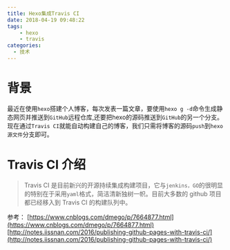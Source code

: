 ```yaml
---
title: Hexo集成Travis CI
date: 2018-04-19 09:48:22
tags:
    - hexo
    - travis
categories: 
  - 技术
---
```


# 背景
最近在使用`hexo`搭建个人博客，每次发表一篇文章，要使用`hexo g -d`命令生成静态网页并推送到`GitHub`远程仓库,还要把hexo的源码推送到`GitHub`的另一个分支。现在通过`Travis CI`就能自动构建自己的博客，我们只需将博客的源码`push`到`hexo源文件`分支即可。

# Travis CI 介绍
>Travis CI 是目前新兴的开源持续集成构建项目，它与`jenkins，GO`的很明显的特别在于采用`yaml`格式，简洁清新独树一帜。目前大多数的 github 项目都已经移入到 Travis CI 的构建队列中。

参考：
[https://www.cnblogs.com/dmego/p/7664877.html](https://www.cnblogs.com/dmego/p/7664877.html)
[http://notes.iissnan.com/2016/publishing-github-pages-with-travis-ci/](http://notes.iissnan.com/2016/publishing-github-pages-with-travis-ci/)